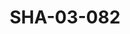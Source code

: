 ---
pid: SHA-03-082
title: SHA-03-082
language: en
original_label: 
rights: Sharhabil Ahmed
location_of_original: Sharhabil Ahmed
photographer_or_studio: 
scanned_from: photograph 10.2 by 15.2
_date: 1960s
location: Khartoum
description: Sharhabil Ahmed and Mahdi 'Ali at wedding
additional_notes: 
permission_display: 'yes'
on_server: 'no'
on_website: 'no'
permalink: /photopages/en/SHA-03-082.html
layout: photo-page
---